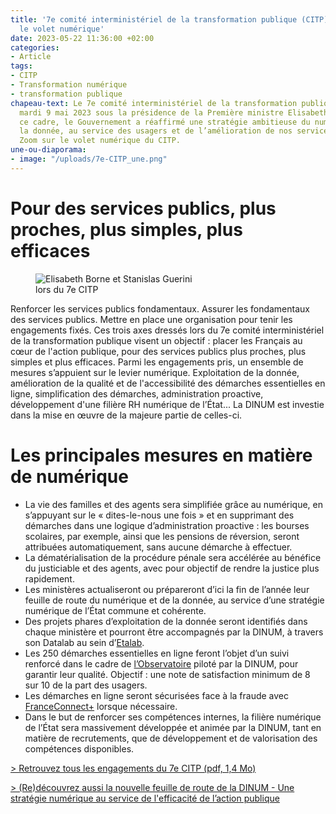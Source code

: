 ```yaml
---
title: '7e comité interministériel de la transformation publique (CITP) : retour sur
  le volet numérique'
date: 2023-05-22 11:36:00 +02:00
categories:
- Article
tags:
- CITP
- Transformation numérique
- transformation publique
chapeau-text: Le 7e comité interministériel de la transformation publique s’est tenu
  mardi 9 mai 2023 sous la présidence de la Première ministre Elisabeth Borne. Dans
  ce cadre, le Gouvernement a réaffirmé une stratégie ambitieuse du numérique et de
  la donnée, au service des usagers et de l’amélioration de nos services publics fondamentaux.
  Zoom sur le volet numérique du CITP.
une-ou-diaporama:
- image: "/uploads/7e-CITP_une.png"
---
```


# Pour des services publics, plus proches, plus simples, plus efficaces

<figure class="image-left" style="width: 50%; margin-right: 1em;"> 
<img src="/uploads/7e-CITP_PM-MTFP.png" alt="Elisabeth Borne et Stanislas Guerini lors du 7e CITP">
</figure>Renforcer les services publics fondamentaux. Assurer les fondamentaux des services publics. Mettre en place une organisation pour tenir les engagements fixés.
Ces trois axes dressés lors du 7e comité interministériel de la transformation publique visent un objectif : placer les Français au cœur de l'action publique, pour des services publics plus proches, plus simples et plus efficaces.
Parmi les engagements pris, un ensemble de mesures s’appuient sur le levier numérique. Exploitation de la donnée, amélioration de la qualité et de l'accessibilité des démarches essentielles en ligne, simplification des démarches, administration proactive, développement d'une filière RH numérique de l’État... La DINUM est investie dans la mise en œuvre de la majeure partie de celles-ci.

# Les principales mesures en matière de numérique

* La vie des familles et des agents sera simplifiée grâce au numérique, en s’appuyant sur le « dites-le-nous une fois » et en supprimant des démarches dans une logique d’administration proactive : les bourses scolaires, par exemple, ainsi que les pensions de réversion, seront attribuées automatiquement, sans aucune démarche à effectuer.
* La dématérialisation de la procédure pénale sera accélérée au bénéfice du justiciable et des agents, avec pour objectif de rendre la justice plus rapidement.
* Les ministères actualiseront ou prépareront d’ici la fin de l’année leur feuille de route du numérique et de la donnée, au service d’une stratégie numérique de l’État commune et cohérente.
* Des projets phares d’exploitation de la donnée seront identifiés dans chaque ministère et pourront être accompagnés par la DINUM, à travers son Datalab au sein d’[Etalab](https://www.etalab.gouv.fr/ "Etalab - Lien externe").
* Les 250 démarches essentielles en ligne feront l’objet d’un suivi renforcé dans le cadre de [l’Observatoire](https://observatoire.numerique.gouv.fr/ "l'Observatoire - Lien externe") piloté par la DINUM, pour garantir leur qualité. Objectif : une note de satisfaction minimum de 8 sur 10 de la part des usagers.
* Les démarches en ligne seront sécurisées face à la fraude avec [FranceConnect+](https://franceconnect.gouv.fr/france-connect-plus "FranceConnect+ - Lien externe") lorsque nécessaire.
* Dans le but de renforcer ses compétences internes, la filière numérique de l’État sera massivement développée et animée par la DINUM, tant en matière de recrutements, que de développement et de valorisation des compétences disponibles.

[> Retrouvez tous les engagements du 7e CITP (pdf, 1,4 Mo)](https://www.modernisation.gouv.fr/presse/7e-comite-interministeriel-de-la-transformation-publique-citp-des-services-publics-au-rendez "Retrouvez tous les engagements du 7e CITP (pdf, 1,4 Mo) - Ouvre un pdf")
 
[> (Re)découvrez aussi la nouvelle feuille de route de la DINUM - Une stratégie numérique au service de l'efficacité de l’action publique](https://www.numerique.gouv.fr/publications/feuille-de-route-dinum/)

